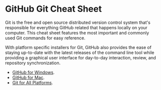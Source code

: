 # GitHub Git Cheat Sheet

Git is the free and open source distributed version control system that's responsible for everything GitHub related that happens locally on your computer. This cheat sheet features the most important and commonly used Git commands for easy reference.

With platform specific installers for Git, GitHub also provides the ease of staying up-to-date with the latest releases of the command line tool while providing a graphical user interface for day-to-day interaction, review, and repository synchronization.

- [GitHub for Windows](https://windows.github.com).
- [GitHub for Mac](https://mac.github.com).
- [Git for All Platforms](http://git-scm.com).
